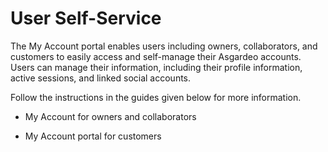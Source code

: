 # User Self-Service

The My Account portal enables users including owners, collaborators, and customers to easily access and self-manage their Asgardeo accounts. Users can manage their information, including their profile information, active sessions, and linked social accounts. 

Follow the instructions in the guides given below for more information. 

- <a :href="$withBase('guides/your-asgardeo/asgardeo-self-service/')">My Account for owners and collaborators</a>

- <a :href="$withBase('/guides/user-self-service/customer-self-service-portal/')">My Account portal for customers</a>
